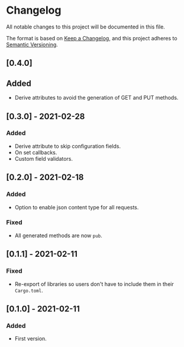 # Changelog
All notable changes to this project will be documented in this file.

The format is based on [Keep a Changelog](https://keepachangelog.com/en/1.0.0/),
and this project adheres to [Semantic Versioning](https://semver.org/spec/v2.0.0.html).

## [0.4.0]
## Added
- Derive attributes to avoid the generation of GET and PUT methods.

## [0.3.0] - 2021-02-28
### Added
- Derive attribute to skip configuration fields.
- On set callbacks.
- Custom field validators.

## [0.2.0] - 2021-02-18
### Added
- Option to enable json content type for all requests.

### Fixed
- All generated methods are now `pub`.

## [0.1.1] - 2021-02-11
### Fixed
- Re-export of libraries so users don't have to include them in their `Cargo.toml`.

## [0.1.0] - 2021-02-11
### Added
- First version.
